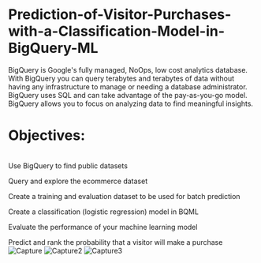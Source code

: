 # Prediction-of-Visitor-Purchases-with-a-Classification-Model-in-BigQuery-ML
BigQuery is Google's fully managed, NoOps, low cost analytics database. With BigQuery you can query terabytes and terabytes of data without having any infrastructure to manage or needing a database administrator. BigQuery uses SQL and can take advantage of the pay-as-you-go model. BigQuery allows you to focus on analyzing data to find meaningful insights.</br >
<h1>Objectives:</h1 > </br >
Use BigQuery to find public datasets</br >

Query and explore the ecommerce dataset</br >

Create a training and evaluation dataset to be used for batch prediction</br >

Create a classification (logistic regression) model in BQML</br >

Evaluate the performance of your machine learning model</br >

Predict and rank the probability that a visitor will make a purchase</br >
![Capture](https://user-images.githubusercontent.com/67821036/138247927-4e1dfbc2-7bc4-4f7e-bdab-db19b459777b.PNG)
![Capture2](https://user-images.githubusercontent.com/67821036/138247958-4f8ee722-278b-4958-8ef3-c4a264be6d73.PNG)
![Capture3](https://user-images.githubusercontent.com/67821036/138247973-def78e2b-4ea0-44ea-9782-48ef5a68cb59.PNG)
